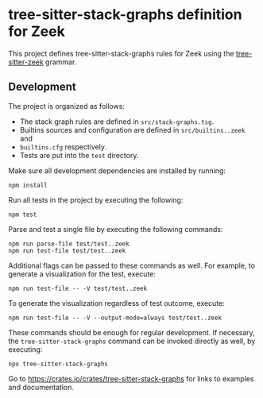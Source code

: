 # tree-sitter-stack-graphs definition for Zeek

This project defines tree-sitter-stack-graphs rules for Zeek using the
[tree-sitter-zeek](https://www.npmjs.com/package/tree-sitter-zeek) grammar.

## Development

The project is organized as follows:

- The stack graph rules are defined in `src/stack-graphs.tsg`.
- Builtins sources and configuration are defined in `src/builtins..zeek` and
- `builtins.cfg` respectively.
- Tests are put into the `test` directory.

Make sure all development dependencies are installed by running:

    npm install

Run all tests in the project by executing the following:

    npm test

Parse and test a single file by executing the following commands:

    npm run parse-file test/test..zeek
    npm run test-file test/test..zeek

Additional flags can be passed to these commands as well. For example, to
generate a visualization for the test, execute:

    npm run test-file -- -V test/test..zeek

To generate the visualization regardless of test outcome, execute:

    npm run test-file -- -V --output-mode=always test/test..zeek

These commands should be enough for regular development. If necessary, the
`tree-sitter-stack-graphs` command can be invoked directly as well, by
executing:

    npx tree-sitter-stack-graphs

Go to <https://crates.io/crates/tree-sitter-stack-graphs> for links to examples
and documentation.
